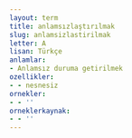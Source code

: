 ```yaml
---
layout: term
title: anlamsızlaştırılmak
slug: anlamsizlastirilmak
letter: A
lisan: Türkçe
anlamlar:
- Anlamsız duruma getirilmek
ozellikler:
- - nesnesiz
ornekler:
- - ''
orneklerkaynak:
- - ''
---
```

